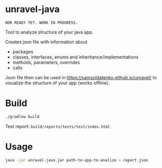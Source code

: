 # unravel-java

`NOR READY YET. WORK IN PROGRESS.`

Tool to analyze structure of your java app.

Creates json file with information about

* packages
* classes, interfaces, enums and inheritance/implementations
* methods, parameters, overrides
* calls

Json file then can be used in https://samsoldatenko.github.io/unravel/
to visualize the structure of your app (works offline).

# Build

```bash
./gradlew build
```

Test report: `build/reports/tests/test/index.html`

# Usage

```bash
java -jar unravel-java.jar path-to-app-to-analize > report.json
```

